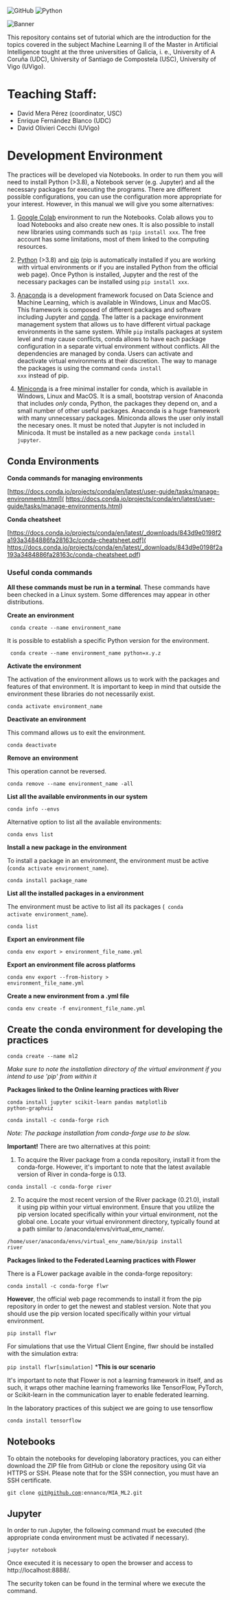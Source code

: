 ![GitHub](https://img.shields.io/github/license/ennanco/MIA_ML1?style=flat-square) ![Python](https://img.shields.io/badge/Python-3.10-blue?logo=Python)

![Banner](img/MLII.png)

This repository contains set of tutorial which are the introduction for the topics covered in the subject Machine Learning II of the Master in Artificial Intelligence tought at the three universities of Galicia, i. e., University of A Coruña (UDC), University of Santiago de Compostela (USC), University of Vigo (UVigo).

# Teaching Staff:
* David Mera Pérez (coordinator, USC)
* Enrique Fernández Blanco (UDC)
* David Olivieri Cecchi (UVigo)


# Development Environment

The practices will be developed via Notebooks. In order to run them you will need to install Python (>3.8), a Notebook server (e.g. Jupyter) and all the necessary packages for executing the programs. There are different possible configurations, you can use the configuration more appropriate for your interest. However, in this manual we will give you some alternatives:


1. [Google Colab](https://colab.research.google.com/) environment to run the Notebooks. Colab allows you to load Notebooks and also create new ones. It is also possible to install new libraries using commands such as <code>!pip install xxx</code>. The free account has some limitations, most of them linked to the computing resources.

2. [Python](https://www.python.org/downloads/) (>3.8) and [pip](https://pip.pypa.io/en/stable/installation/) (pip is automatically installed if you are working with virtual environments or if you are installed Python from the official web page). Once Python is installed, Jupyter and the rest of the necessary packages can be installed using <code>pip install xxx</code>.

3. [Anaconda](https://www.anaconda.com/) is a development framework focused on Data Science and Machine Learning, which is available in Windows, Linux and MacOS. This framework is composed of different packages and software including Jupyter and [conda](https://docs.conda.io/en/latest/). The latter is a package environment management  system that allows us to have different virtual package environments in the same system. While `pip` installs packages at system level and may cause conflicts, conda allows to have each package configuration in a separate virtual environment without conflicts.  All the dependencies are managed by conda. Users can activate and deactivate virtual environments at their discretion. The way to manage the packages is using the command <code>conda install xxx</code> instead of pip.

4. [Miniconda](https://docs.conda.io/en/latest/miniconda.html) is a free minimal installer for conda,  which is available in Windows, Linux and MacOS. It is a small, bootstrap version of Anaconda that includes *only* conda, Python, the packages they depend on, and a small number of other useful packages.
Anaconda is a huge framework with many unnecessary packages. Miniconda allows the user only install the necesary ones.  It must be noted that Jupyter is not included in Minicoda. It must be installed as a new package  <code>conda install jupyter</code>.




## Conda Environments

**Conda commands for managing environments**

[https://docs.conda.io/projects/conda/en/latest/user-guide/tasks/manage-environments.html](
https://docs.conda.io/projects/conda/en/latest/user-guide/tasks/manage-environments.html)

**Conda cheatsheet**

[https://docs.conda.io/projects/conda/en/latest/_downloads/843d9e0198f2a193a3484886fa28163c/conda-cheatsheet.pdf](
https://docs.conda.io/projects/conda/en/latest/_downloads/843d9e0198f2a193a3484886fa28163c/conda-cheatsheet.pdf)


### Useful conda commands

**All these commands must be run in a terminal**. These commands have been checked in a Linux system. Some differences may appear in other distributions.


**Create an environment**

<code> conda create --name environment_name</code>

It is possible to establish a specific Python version for the environment.

<code> conda create --name environment_name python=x.y.z</code>

**Activate the environment**

The activation of the environment allows us to work with the packages and features of that environment. It is important to keep in mind that outside the environment these libraries do not necessarily exist. 

<code>conda activate  environment_name</code>

**Deactivate an environment**

This command allows us to exit the environment. 

<code>conda deactivate</code>

**Remove an environment**

This operation cannot be reversed.

<code>conda remove  --name environment_name -all</code>

**List all the available environments in our system**

<code>conda info --envs</code>

Alternative option to list all the available environments: 

<code>conda envs list</code>

**Install a new package in the environment**

To install a package in an environment, the environment must be active (<code>conda activate  environment_name</code>).

<code>conda install package_name</code>

**List all the installed packages in a environment**

The environment must be active to list all its packages (<code> conda activate  environment_name</code>).

<code>conda list</code>

**Export an environment file**

<code>conda env export > environment_file_name.yml</code>

**Export an environment file across platforms**

<code>conda env export --from-history > environment_file_name.yml</code>

**Create a new environment from a .yml file**

<code>conda env create -f environment_file_name.yml</code>

## Create the conda environment for developing the practices

<code>conda create --name ml2</code>

*Make sure to note the installation directory of the virtual environment if you intend to use 'pip' from within it*

**Packages linked to the Online learning practices with River**

<code>conda install jupyter scikit-learn pandas matplotlib python-graphviz</code>

<code>conda install -c conda-forge rich</code>

*Note: The package installation from conda-forge use to be slow.*

**Important!** There are two alternatives at this point:
1. To acquire the River package from a conda repository, install it from the conda-forge. However, it's important to note that the latest available version of River in conda-forge is 0.13.

<code>conda install -c conda-forge river </code>


2. To acquire the most recent version of the River package (0.21.0), install it using pip within your virtual environment. Ensure that you utilize the pip version located specifically within your virtual environment, not the global one. Locate your virtual environment directory, typically found at a path similar to /anaconda/envs/virtual_env_name/.

<code>/home/user/anaconda/envs/virtual_env_name/bin/pip install river</code>



**Packages linked to the Federated Learning practices with Flower**

There is a FLower package avaible in the conda-forge repository:

<code>conda install -c conda-forge flwr</code>

**However**, the official web page recommends to install it from the pip repository in order to get the newest and stablest version. Note that you should use the pip version located specifically within your virtual environment.

<code>pip install flwr</code>

For simulations that use the Virtual Client Engine, flwr should be installed with the simulation extra:

<code>pip install flwr[simulation]</code> ***This is our scenario**

It's important to note that Flower is not a learning framework in itself, and as such, it wraps other machine learning frameworks like TensorFlow, PyTorch, or Scikit-learn in the communication layer to enable federated learning.

In the laboratory practices of this subject we are going to use tensorflow


<code>conda install tensorflow</code>


## Notebooks
To obtain the notebooks for developing laboratory practices, you can either download the ZIP file from GitHub or clone the repository using Git via HTTPS or SSH. Please note that for the SSH connection, you must have an SSH certificate.

<code>git clone git@github.com:ennanco/MIA_ML2.git</code>


## Jupyter 

In order to run Jupyter, the following command must be executed (the appropriate conda environment must be activated if necessary).

<code>jupyter notebook</code>

Once executed it is necessary to open the browser and access to  http://localhost:8888/. 

The security token can be found in the terminal where we execute the command.


